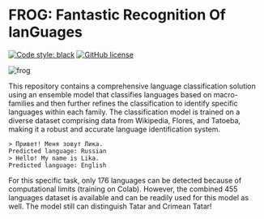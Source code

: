 # FROG: Fantastic Recognition Of lanGuages
[![Code style: black](https://img.shields.io/badge/code%20style-black-000000.svg)](https://github.com/psf/black)
[![GitHub license](https://img.shields.io/github/license/SpirinEgor/gulag)](https://github.com/Likich/frog/blob/master/LICENSE)

![frog](https://github.com/Likich/frog/assets/52376183/a92d606b-a2ba-4839-bc2e-96c0cb27cbb0)

This repository contains a comprehensive language classification solution using an ensemble model that classifies languages based on macro-families and then further refines the classification to identify specific languages within each family. The classification model is trained on a diverse dataset comprising data from Wikipedia, Flores, and Tatoeba, making it a robust and accurate language identification system.

```
> Привет! Меня зовут Лика.
Predicted language: Russian
> Hello! My name is Lika.
Predicted language: English
```

For this specific task, only 176 languages can be detected because of computational limits (training on Colab). However, the combined 455 languages dataset is available and can be readily used for this model as well. The model still can distinguish Tatar and Crimean Tatar!
